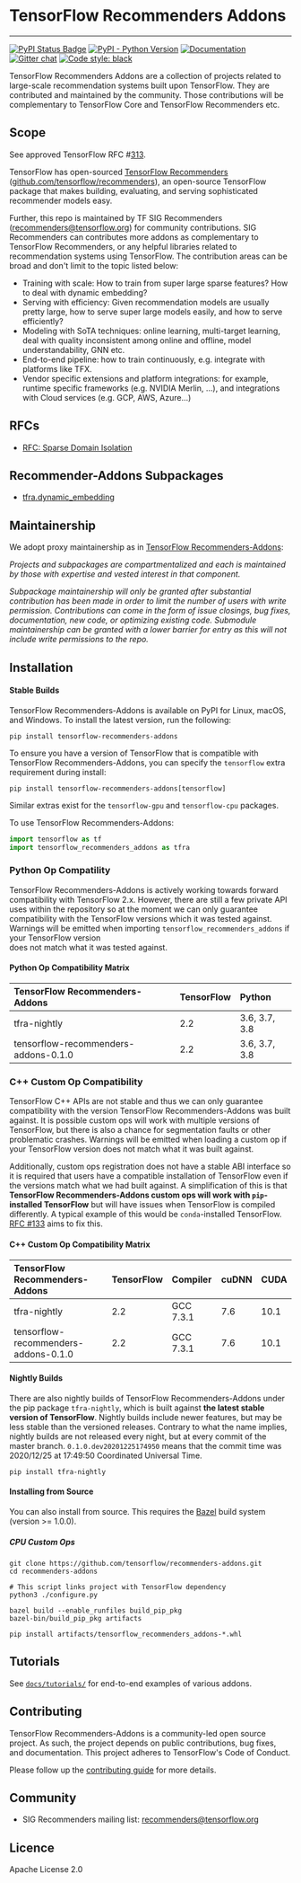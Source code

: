 # TensorFlow Recommenders Addons
-----------------

[![PyPI Status Badge](https://badge.fury.io/py/tensorflow-recommenders-addons.svg)](https://pypi.org/project/tensorflow-recommenders-addons/)
[![PyPI - Python Version](https://img.shields.io/pypi/pyversions/tensorflow-recommenders-addons)](https://pypi.org/project/tensorflow-recommenders-addons/)
[![Documentation](https://img.shields.io/badge/api-reference-blue.svg)](https://www.tensorflow.org/recommenders-addons/api_docs/python/tfra)
[![Gitter chat](https://img.shields.io/badge/chat-on%20gitter-46bc99.svg)](https://gitter.im/tensorflow/sig-recommenders-addons)
[![Code style: black](https://img.shields.io/badge/code%20style-black-000000.svg)](https://github.com/psf/black)


TensorFlow Recommenders Addons are a collection of projects related to
large-scale recommendation systems built upon TensorFlow. They are contributed
and maintained by the community. Those contributions will be complementary to
TensorFlow Core and TensorFlow Recommenders etc.

## Scope

See approved TensorFlow RFC #[313](https://github.com/tensorflow/community/pull/313). 

TensorFlow has open-sourced [TensorFlow Recommenders](https://blog.tensorflow.org/2020/09/introducing-tensorflow-recommenders.html)
([github.com/tensorflow/recommenders](http://github.com/tensorflow/recommenders)),
an open-source TensorFlow package that makes building, evaluating, and serving
sophisticated recommender models easy.

Further, this repo is maintained by TF SIG Recommenders
([recommenders@tensorflow.org](https://groups.google.com/a/tensorflow.org/g/recommenders))
for community contributions. SIG Recommenders can contributes more addons as complementary
to TensorFlow Recommenders, or any helpful libraries related to recommendation systems using
TensorFlow. The contribution areas can be broad and don't limit to the topic listed below:

* Training with scale: How to train from super large sparse features? How to
deal with dynamic embedding?
* Serving with efficiency: Given recommendation models are usually pretty
large, how to serve super large models easily, and how to serve efficiently?
* Modeling with SoTA techniques: online learning, multi-target learning, deal
with quality inconsistent among online and offline, model understandability,
GNN etc.
* End-to-end pipeline: how to train continuously, e.g. integrate with platforms
like TFX.
* Vendor specific extensions and platform integrations: for example, runtime
specific frameworks (e.g. NVIDIA Merlin, …), and integrations with Cloud services
(e.g. GCP, AWS, Azure…)

## RFCs
* [RFC: Sparse Domain Isolation](rfcs/20200424-sparse-domain-isolation.md)

## Recommender-Addons Subpackages

* [tfra.dynamic_embedding](https://www.tensorflow.org/addons/api_docs/python/tfra/dynamic_embdding)
   
## Maintainership

We adopt proxy maintainership as in [TensorFlow Recommenders-Addons](https://github.com/tensorflow/recommenders-addons):

*Projects and subpackages are compartmentalized and each is maintained by those
with expertise and vested interest in that component.*

*Subpackage maintainership will only be granted after substantial contribution
has been made in order to limit the number of users with write permission.
Contributions can come in the form of issue closings, bug fixes, documentation,
new code, or optimizing existing code. Submodule maintainership can be granted
with a lower barrier for entry as this will not include write permissions to
the repo.*

## Installation
#### Stable Builds
TensorFlow Recommenders-Addons is available on PyPI for Linux, macOS, and Windows. To install the latest version, 
run the following:
```
pip install tensorflow-recommenders-addons
```

To ensure you have a version of TensorFlow that is compatible with TensorFlow Recommenders-Addons, 
you can specify the `tensorflow` extra requirement during install:

```
pip install tensorflow-recommenders-addons[tensorflow]
```

Similar extras exist for the `tensorflow-gpu` and `tensorflow-cpu` packages.
 

To use TensorFlow Recommenders-Addons:

```python
import tensorflow as tf
import tensorflow_recommenders_addons as tfra
```

### Python Op Compatility
TensorFlow Recommenders-Addons is actively working towards forward compatibility with TensorFlow 2.x. 
However, there are still a few private API uses within the repository so at the moment 
we can only guarantee compatibility with the TensorFlow versions which it was tested against. 
Warnings will be emitted when importing `tensorflow_recommenders_addons` if your TensorFlow version  
does not match what it was tested against.

#### Python Op Compatibility Matrix
| TensorFlow Recommenders-Addons | TensorFlow | Python  |
|:----------------------- |:---|:---------- |
| tfra-nightly | 2.2 | 3.6, 3.7, 3.8 | 
| tensorflow-recommenders-addons-0.1.0 | 2.2 |3.6, 3.7, 3.8 |

### C++ Custom Op Compatibility
TensorFlow C++ APIs are not stable and thus we can only guarantee compatibility with the 
version TensorFlow Recommenders-Addons was built against. It is possible custom ops will work with 
multiple versions of TensorFlow, but there is also a chance for segmentation faults or other problematic 
crashes. Warnings will be emitted when loading a custom op if your TensorFlow version does not match 
what it was built against.

Additionally, custom ops registration does not have a stable ABI interface so it is 
required that users have a compatible installation of TensorFlow even if the versions 
match what we had built against. A simplification of this is that **TensorFlow Recommenders-Addons 
custom ops will work with `pip`-installed TensorFlow** but will have issues when TensorFlow 
is compiled differently. A typical example of this would be `conda`-installed TensorFlow.
[RFC #133](https://github.com/tensorflow/community/pull/133) aims to fix this.


#### C++ Custom Op Compatibility Matrix
| TensorFlow Recommenders-Addons | TensorFlow | Compiler  | cuDNN | CUDA | 
|:----------------------- |:---- |:---------|:---------|:---------|
| tfra-nightly | 2.2 | GCC 7.3.1 | 7.6 | 10.1 |
| tensorflow-recommenders-addons-0.1.0 | 2.2  | GCC 7.3.1 | 7.6 | 10.1 |


#### Nightly Builds
There are also nightly builds of TensorFlow Recommenders-Addons under the pip package
`tfra-nightly`, which is built against **the latest stable version of TensorFlow**. Nightly builds
include newer features, but may be less stable than the versioned releases. Contrary to 
what the name implies, nightly builds are not released every night, but at every commit 
of the master branch. `0.1.0.dev20201225174950` means that the commit time was 
2020/12/25 at 17:49:50 Coordinated Universal Time.

```
pip install tfra-nightly
```

#### Installing from Source
You can also install from source. This requires the [Bazel](https://bazel.build/) build system (version >= 1.0.0).

##### CPU Custom Ops
```
git clone https://github.com/tensorflow/recommenders-addons.git
cd recommenders-addons

# This script links project with TensorFlow dependency
python3 ./configure.py

bazel build --enable_runfiles build_pip_pkg
bazel-bin/build_pip_pkg artifacts

pip install artifacts/tensorflow_recommenders_addons-*.whl
```

## Tutorials
See [`docs/tutorials/`](docs/tutorials/)
for end-to-end examples of various addons.

## Contributing

TensorFlow Recommenders-Addons is a community-led open source project. As such,
the project depends on public contributions, bug fixes, and documentation. This
project adheres to TensorFlow's Code of Conduct. 

Please follow up the [contributing guide](CONTRIBUTING.md) for more details.

## Community

* SIG Recommenders mailing list:
[recommenders@tensorflow.org](https://groups.google.com/a/tensorflow.org/g/recommenders)

## Licence
Apache License 2.0

